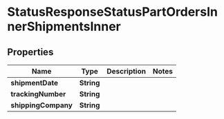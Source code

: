 

# StatusResponseStatusPartOrdersInnerShipmentsInner


## Properties

| Name | Type | Description | Notes |
|------------ | ------------- | ------------- | -------------|
|**shipmentDate** | **String** |  |  |
|**trackingNumber** | **String** |  |  |
|**shippingCompany** | **String** |  |  |



